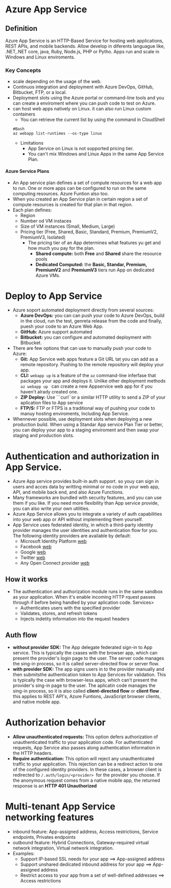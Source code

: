 # Azure App Service
## Definition
Azure App Service is an HTTP-Based Service for hosting web applications, REST APIs, and mobile backends. Allow develop in diferents  languague like, .NET,.NET core,
java, Ruby, Node.js, PHP or Pytho. Apps run and scale in Windows and Linux enviroments.

### Key Concepts
- scale depending on the usage of the web.
- Continuos integration and deployment with Azure DevOps, GitHub, Bitbucket, FTP, or a local.
- Deployment slots using the Azure portal or command-line tools and you can create a enviroment where you can push code to test on Azure.
- can host web apps natively on Linux. it can also run Linux custom containers
    * You can retrieve the current list by using the command in CloudShell
    ```
    #Bash
    az webapp list-runtimes --os-type linux
    ```
    * Limitations
        * App Service on Linux is not sopported pricing tier.
        * You can't mix Windows and Linux Apps in the same App Service Plan.
#### Azure Service Plans
- An App service plan defines a set of compute resources for a web app to run. One or more apps can be configured to run on the same computing resources. Azure Funtion also too.
- When you created an App Service plan in certain  region a set of compute resources is created for that plan in that region. 
- Each plan defines:
    * Region
    * Number od VM instaces
    * Size of VM instances (Small, Medium, Large)
    * Pricing tier (Free, Shared, Basic, Standard, Premium, PremiumV2, PremiumV3, Isolated)
        * The pricing tier of an App determines what features yu get and how much you pay for the plan.
            * **Shared compute:** both **Free** and **Shared**  share the resource pools
            * **Dedicated Computed:** the **Basic, Standar, Premium, PremiumV2** and **PremiumV3** tiers run App on dedicated Azure VMs.
# Deploy to App Service
- Azure soport automated deployment directly from several sources:
    * **Azure DevOps:** you can can push your code to Azure DevOps, build in the cloud, run the test, genreta release from the code and finally, puesh your code to an Azure Web App.
    * **GitHub:**  Azure support automated 
    * **Bitbucket:** you can configure and automated deployment  with Bitbucket.
- There are few options that can use to manually push your code to Azure:
    * **Git:** App Service web apps feature a Git URL tat you can add as a remote repository. Pushing to the remote repository will deploy your app.
    * **CLI:** ```webapp up``` is a feature of the ```az``` command-line inferfase  that packages  your app and deploys it. Unlike other  deployment methods ``az webapp up `` can create a new Appservice  web app for if you haven't alrady created one.
    * **ZIP Deploy:**  Use ```curl``or a similar HTTP utility to send a ZIP of your aplication files to App service
    * **FTP/S:** FTP or FTPS is a traditional way of pushing your code to manuy hosting enviroments, Including App Service.
- Whennever possible, use deployment slots when deploying a new production build. When using a  Standar App service Plan Tier or better, you can deploy your app to a staging enviroment and then swap your staging and production slots.
# Authentication and authorization in App Service.
- Azure App service provides built-in auth support. so youy can sign in users and acces data by writting minimal or no code in your web app, API, and mobile back end, and also Azure Functions.
- Many frameworks are bundled with security features, and you can use them if you like. If you need more flexibility than App service provide, you can also write your own utilities.
- Azure App Service allows you to integrate a variety of auth capabilities into your web app or API without implementing them yourself.
- App Service uses federated identity, in which a third-party identity provider manages the user identities and authentication flow for you. The following identity providers are available by default:
    * Microsoft Identity Platform [web](https://docs.microsoft.com/en-us/azure/app-service/configure-authentication-provider-aad)
    * Facebook [web](https://docs.microsoft.com/en-us/azure/app-service/configure-authentication-provider-facebook)
    * Google [web](https://docs.microsoft.com/en-us/azure/app-service/configure-authentication-provider-google)
    * Twitter [web](https://docs.microsoft.com/en-us/azure/app-service/configure-authentication-provider-twitter)
    * Any Open Connect provider [web](https://docs.microsoft.com/en-us/azure/app-service/configure-authentication-provider-openid-connect)
## How it works
- The authentication and authorization module runs in the same sandbox as your application. When it's enable incoming HTTP rquest passes through if before being handled by your aplication code. Services>
    * Authenticates users with the specified provider
    * Validates, stores, and refresh tokens
    * Injects indetity information into the request headers
## Auth flow
- **without provider SDK:** The App delegate federated sign-in to App service. This is typically the cxases with the browser app, which can present the provider's login page to the user. The server code manages the sing-in process, so it is called server-directed flow or server flow.
- **with provider SDK:** The app signs users in to the provider manually and then submitsthe authentication token to App Services for validation. This is typically the case with browser-less apps, which can't present  the provider's sing-in page to the user. The aplicatin code manages the sing-in process, so it is also called __client-directed flow__ or __client flow__ . this applies to REST API's, Azure Funtions, JavaScript browser clients, and native mobile app. 
# Authorization behavior
- **Allow unauthenticated requests:** This option defers authorization of unauthenticated traffic to your application code. For authenticated requests, App Service also passes along authentication information in the HTTP headers.
- **Require authentication:** This option will reject any unauthenticated traffic to your application. This rejection can be a redirect action to one of the configured identity providers. In these cases, a browser client is redirected to ```/.auth/login/<provider> ```for the provider you choose. If the anonymous request comes from a native mobile app, the returned response is an __HTTP 401 Unauthorized__
# Multi-tenant App Service networking features
- inbound feature: App-assigned address, Access restrictions, Service endpoints, Privates endpoints
- outbound feature: Hybrid Connections, Gateway-required virtual network integration, Virtual network integration.
- Examples:
    * Support IP-based SSL needs for your app	==>  App-assigned address
    * Support unshared dedicated inbound address for your app ==>	App-assigned address
    * Restrict access to your app from a set of well-defined addresses ==>	Access restrictions
